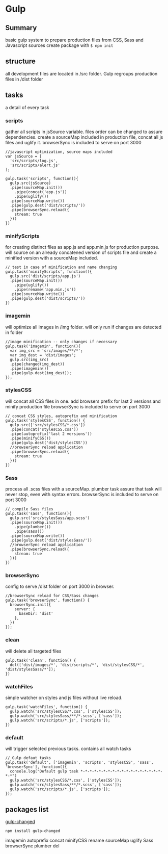 # Gulp

## Summary
basic gulp system to prepare production files from CSS, Sass and Javascript sources
create package with ```$ npm init```

## structure
all development files are located in /src folder.
Gulp regroups production files in /dist folder

## tasks
a detail of every task

### scripts
gather all scripts in jsSource variable. files order can be changed to assure dependencies.
create a sourceMap included in production file, concat all js files and uglify it.
browserSync is included to serve on port 3000
```
//javascript optimization, source maps included
var jsSource = [
  'src/scripts/log.js',
  'src/scripts/alert.js'
];

gulp.task('scripts', function(){
  gulp.src(jsSource)
  .pipe(sourceMap.init())
    .pipe(concat('app.js'))
    .pipe(uglify())
  .pipe(sourceMap.write())
  .pipe(gulp.dest('dist/scripts/'))
  .pipe(browserSync.reload({
    stream: true
  }))
})
```

### minifyScripts
for creating distinct files as app.js and app.min.js for production purpose.
will source on an already concatened version of scripts file and create a minified version with a sourceMap included.
```
// test in case of minification and name changing
gulp.task('minifyScripts', function(){
  gulp.src('dist/scripts/app.js')
  .pipe(sourceMap.init())
    .pipe(uglify())
    .pipe(rename('app.min.js'))
  .pipe(sourceMap.write())
  .pipe(gulp.dest('dist/scripts/'))
})
```

### imagemin
will optimize all images in /img folder.
will only run if changes are detected in folder
```
//image minification -- only changes if necessary
gulp.task('imagemin', function(){
  var img_src = 'src/images/**/*';
  var img_dest = 'dist/images';
  gulp.src(img_src)
  .pipe(changed(img_dest))
  .pipe(imagemin())
  .pipe(gulp.dest(img_dest));
});
```

### stylesCSS
will concat all CSS files in one.
add browsers prefix for last 2 versions and minify production file
browserSync is included to serve on port 3000
```
// concat CSS styles, autoprefix and minification
gulp.task('stylesCSS', function() {
  gulp.src(['src/stylesCSS/*.css'])
  .pipe(concat('stylesCSS.css'))
  .pipe(autoprefix('last 2 versions'))
  .pipe(minifyCSS())
  .pipe(gulp.dest('dist/stylesCSS'))
  //browserSync reload application
  .pipe(browserSync.reload({
    stream: true
  }))
})
```

### Sass
process all .scss files with a sourceMap. plumber task assure that task will never stop, even with syntax errors. browserSync is included to serve on port 3000
```
// compile Sass files
gulp.task('sass', function(){
  gulp.src('src/stylesSass/app.scss')
  .pipe(sourceMap.init())
    .pipe(plumber())
    .pipe(sass())
  .pipe(sourceMap.write())
  .pipe(gulp.dest('dist/stylesSass/'))
  //browserSync reload application
  .pipe(browserSync.reload({
    stream: true
  }))
})
```

### browserSync
config to serve /dist folder on port 3000 in browser.
```
//browserSync reload for CSS/Sass changes
gulp.task('browserSync', function() {
  browserSync.init({
    server: {
      baseDir: 'dist'
    },
  })
});
```

### clean
will delete all targeted files
```
gulp.task('clean', function() {
  del(['dist/images/*', 'dist/scripts/*', 'dist/stylesCSS/*', 'dist/stylesSass/*']);
})
```

### watchFiles
simple watcher on styles and js files without live reload.
```
gulp.task('watchFiles', function() {
  gulp.watch('src/stylesCSS/*.css', ['stylesCSS']);
  gulp.watch('src/stylesSass/**/*.scss', ['sass']);
  gulp.watch('src/scripts/*.js', ['scripts']);
})
```

### default
will trigger selected previous tasks.
contains all watch tasks
```
// Gulp defaut tasks
gulp.task('default', ['imagemin', 'scripts', 'stylesCSS', 'sass', 'browserSync'], function(){
  console.log("Default gulp task *-*-*-*-*-*-*-*-*-*-*-*-*-*-*-*-*-*-*-*")
  gulp.watch('src/stylesCSS/*.css', ['stylesCSS']);
  gulp.watch('src/stylesSass/**/*.scss', ['sass']);
  gulp.watch('src/scripts/*.js', ['scripts']);
});
```

## packages list
[gulp-changed](https://www.npmjs.com/package/gulp-changed)
```
npm install gulp-changed
```
imagemin
autoprefix
concat
minifyCSS
rename
sourceMap
uglify
Sass
browserSync
plumber
del
